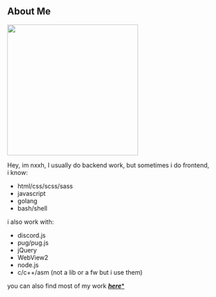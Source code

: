 ## About Me

<img width="300" height="300" src="https://camo.githubusercontent.com/43b171a00f3b1ba6aae6e84cb73cdf8a2b93f958d7ffd58bf4ad4025a30c9ed7/68747470733a2f2f322e62702e626c6f6773706f742e636f6d2f2d3578764f734868702d6a772f57456468786e54654e30492f41414141414141414262732f58735f614f66654f7832774646674c4148305f5a5a77684649694b623357627677434c63422f73313630302f756d6172752532353242676f6c616e672e706e67">

Hey, im nxxh, I usually do backend work, but sometimes i do frontend,
<br>
i know:
- html/css/scss/sass
- javascript
- golang
- bash/shell

i also work with:
- discord.js
- pug/pug.js
- jQuery
- WebView2
- node.js
- c/c++/asm (not a lib or a fw but i use them)

you can also find most of my work <a href="https://github.com/Omvik">***__here__****</a>
